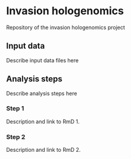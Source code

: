 # Invasion hologenomics
Repository of the invasion hologenomics project

## Input data
Describe input data files here

## Analysis steps
Describe analysis steps here

### Step 1
Description and link to RmD 1.

### Step 2
Description and link to RmD 2.
